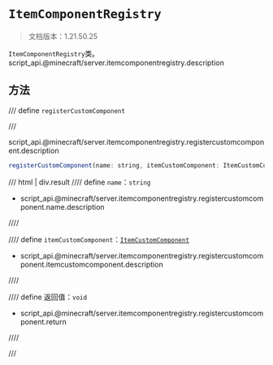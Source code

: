# `ItemComponentRegistry`

> 文档版本：1.21.50.25

`ItemComponentRegistry`类。script_api.@minecraft/server.itemcomponentregistry.description

## 方法

/// define
`registerCustomComponent`


///

script_api.@minecraft/server.itemcomponentregistry.registercustomcomponent.description

```js
registerCustomComponent(name: string, itemCustomComponent: ItemCustomComponent): void
```

/// html | div.result
//// define
`name`：`string`

- script_api.@minecraft/server.itemcomponentregistry.registercustomcomponent.name.description


////

//// define
`itemCustomComponent`：[`ItemCustomComponent`](./itemcustomcomponent.md)

- script_api.@minecraft/server.itemcomponentregistry.registercustomcomponent.itemcustomcomponent.description


////

//// define
返回值：`void`

- script_api.@minecraft/server.itemcomponentregistry.registercustomcomponent.return


////

///

